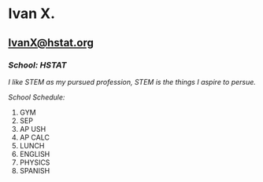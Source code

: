 # Ivan X.




## IvanX@hstat.org 





### *School: HSTAT*





 *I like STEM as my pursued profession, STEM is the things I aspire to persue.*



*School Schedule:*
1. GYM
1. SEP
1. AP USH
1. AP CALC
1. LUNCH
1. ENGLISH
1. PHYSICS
1. SPANISH
